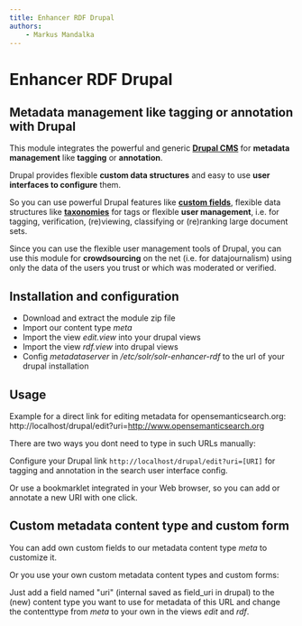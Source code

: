 ```yaml
---
title: Enhancer RDF Drupal
authors:
    - Markus Mandalka
---
```


# Enhancer RDF Drupal


## Metadata management like tagging or annotation with Drupal


This module integrates the powerful and generic **[Drupal CMS](http://www.drupal.org)** for **metadata management** like **tagging** or **annotation**.

Drupal provides flexible **custom data structures** and easy to use **user interfaces to configure** them.

So you can use powerful Drupal features like **[custom fields](https://www.drupal.org/documentation/modules/field-ui)**, flexible data structures like **[taxonomies](https://www.drupal.org/getting-started/6/admin/content/taxonomy)** for tags or flexible **user management**, i.e. for tagging, verification, (re)viewing, classifying or (re)ranking large document sets.

Since you can use the flexible user management tools of Drupal, you can use this module for **crowdsourcing** on the net (i.e. for datajournalism) using only the data of the users you trust or which was moderated or verified.

## Installation and configuration


* Download and extract the module zip file
* Import our content type *meta*
* Import the view *edit.view* into your drupal views
* Import the view *rdf.view* into drupal views
* Config *metadataserver* in */etc/solr/solr-enhancer-rdf* to the url of your drupal installation


## Usage



Example for a direct link for editing metadata for opensemanticsearch.org:
http://localhost/drupal/edit?uri=http://www.opensemanticsearch.org

There are two ways you dont need to type in such URLs manually:

Configure your Drupal link `http://localhost/drupal/edit?uri=[URI]` for tagging and annotation in the search user interface config.

Or use a bookmarklet integrated in your Web browser, so you can add or annotate a new URI with one click.

## Custom metadata content type and custom form


You can add own custom fields to our metadata content type *meta* to customize it.

Or you use your own custom metadata content types and custom forms:

Just add a field named "uri" (internal saved as field\_uri in drupal) to the (new) content type you want to use for metadata of this URL and change the contenttype from *meta* to your own in the views *edit* and *rdf*.

